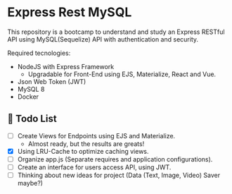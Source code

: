 # Express Rest MySQL 

This repository is a bootcamp to understand and study an Express RESTful API using MySQL(Sequelize) API with authentication and security.

Required tecnologies:
- NodeJS with Express Framework
    - Upgradable for Front-End using EJS, Materialize, React and Vue.
- Json Web Token (JWT)
- MySQL 8
- Docker

## 📃 Todo List
- [ ] Create Views for Endpoints using EJS and Materialize.
    - Almost ready, but the results are greats!
- [X] Using LRU-Cache to optimize caching views.
- [ ] Organize app.js (Separate requires and application configurations).
- [ ] Create an interface for users access API, using JWT.
- [ ] Thinking about new ideas for project (Data (Text, Image, Video) Saver maybe?)